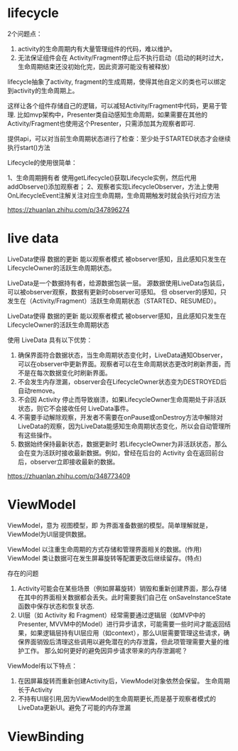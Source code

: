 # lifecycle
2个问题点：

1. activity的生命周期内有大量管理组件的代码，难以维护。
2. 无法保证组件会在 Activity/Fragment停止后不执行启动（启动的耗时过大，生命周期结束还没初始化完，因此资源可能没有被释放）



lifecycle抽象了activity, fragment的生成周期，使得其他自定义的类也可以绑定到activity的生命周期上。

这样让各个组件存储自己的逻辑，可以减轻Activity/Fragment中代码，更易于管理.
比如mvp架构中，Presenter类自动感知生命周期，如果需要在其他的Activity/Fragment也使用这个Presenter，只需添加其为观察者即可.

提供api，可以对当前生命周期状态进行了检查：至少处于STARTED状态才会继续执行start()方法

Lifecycle的使用很简单：

1、生命周期拥有者 使用getLifecycle()获取Lifecycle实例，然后代用addObserve()添加观察者；
2、观察者实现LifecycleObserver，方法上使用OnLifecycleEvent注解关注对应生命周期，生命周期触发时就会执行对应方法

https://zhuanlan.zhihu.com/p/347896274

# live data
LiveData使得 数据的更新 能以观察者模式 被observer感知，且此感知只发生在 LifecycleOwner的活跃生命周期状态。

LiveData是一个数据持有者，给源数据包装一层。
源数据使用LiveData包装后，可以被observer观察，数据有更新时observer可感知。
但 observer的感知，只发生在（Activity/Fragment）活跃生命周期状态（STARTED、RESUMED）。

LiveData使得 数据的更新 能以观察者模式 被observer感知，且此感知只发生在 LifecycleOwner的活跃生命周期状态

使用 LiveData 具有以下优势：

1. 确保界面符合数据状态，当生命周期状态变化时，LiveData通知Observer，可以在observer中更新界面。观察者可以在生命周期状态更改时刷新界面，而不是在每次数据变化时刷新界面。
2. 不会发生内存泄漏，observer会在LifecycleOwner状态变为DESTROYED后自动remove。
3. 不会因 Activity 停止而导致崩溃，如果LifecycleOwner生命周期处于非活跃状态，则它不会接收任何 LiveData事件。
4. 不需要手动解除观察，开发者不需要在onPause或onDestroy方法中解除对LiveData的观察，因为LiveData能感知生命周期状态变化，所以会自动管理所有这些操作。
5. 数据始终保持最新状态，数据更新时 若LifecycleOwner为非活跃状态，那么会在变为活跃时接收最新数据。例如，曾经在后台的 Activity 会在返回前台后，observer立即接收最新的数据。

https://zhuanlan.zhihu.com/p/348773409

# ViewModel
ViewModel，意为 视图模型，即 为界面准备数据的模型。简单理解就是，ViewModel为UI层提供数据。

ViewModel 以注重生命周期的方式存储和管理界面相关的数据。(作用)
ViewModel 类让数据可在发生屏幕旋转等配置更改后继续留存。(特点)

存在的问题
1. Activity可能会在某些场景（例如屏幕旋转）销毁和重新创建界面，那么存储在其中的界面相关数据都会丢失。此时需要我们自己在 onSaveInstanceState函数中保存状态和恢复状态.
2. UI层（如 Activity 和 Fragment）经常需要通过逻辑层（如MVP中的Presenter, MVVM中的Model）进行异步请求，可能需要一些时间才能返回结果，如果逻辑层持有UI层应用（如context），那么UI层需要管理这些请求，确保界面销毁后清理这些调用以避免潜在的内存泄露，但此项管理需要大量的维护工作。 那么如何更好的避免因异步请求带来的内存泄漏呢？

ViewModel有以下特点：
1. 在因屏幕旋转而重新创建Activity后，ViewModel对象依然会保留。 生命周期长于Activity
2. 不持有UI层引用,因为ViewModel的生命周期更长,而是基于观察者模式的LiveData更新UI。避免了可能的内存泄漏


# ViewBinding